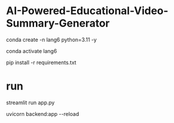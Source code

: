 # AI-Powered-Educational-Video-Summary-Generator

conda create -n lang6 python=3.11 -y

conda activate lang6

pip install -r requirements.txt


# run 
streamlit run app.py

uvicorn backend:app --reload